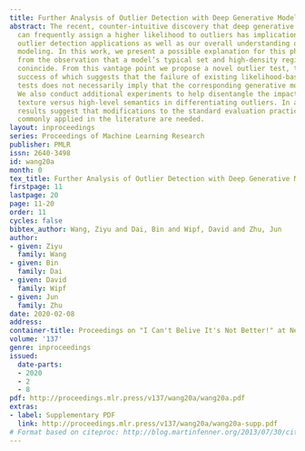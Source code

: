 ```yaml
---
title: Further Analysis of Outlier Detection with Deep Generative Models
abstract: The recent, counter-intuitive discovery that deep generative models (DGMs)
  can frequently assign a higher likelihood to outliers has implications for both
  outlier detection applications as well as our overall understanding of generative
  modeling. In this work, we present a possible explanation for this phenomenon, starting
  from the observation that a model’s typical set and high-density region may not
  conincide. From this vantage point we propose a novel outlier test, the empirical
  success of which suggests that the failure of existing likelihood-based outlier
  tests does not necessarily imply that the corresponding generative model is uncalibrated.
  We also conduct additional experiments to help disentangle the impact of low-level
  texture versus high-level semantics in differentiating outliers. In aggregate, these
  results suggest that modifications to the standard evaluation practices and benchmarks
  commonly applied in the literature are needed.
layout: inproceedings
series: Proceedings of Machine Learning Research
publisher: PMLR
issn: 2640-3498
id: wang20a
month: 0
tex_title: Further Analysis of Outlier Detection with Deep Generative Models
firstpage: 11
lastpage: 20
page: 11-20
order: 11
cycles: false
bibtex_author: Wang, Ziyu and Dai, Bin and Wipf, David and Zhu, Jun
author:
- given: Ziyu
  family: Wang
- given: Bin
  family: Dai
- given: David
  family: Wipf
- given: Jun
  family: Zhu
date: 2020-02-08
address: 
container-title: Proceedings on "I Can't Belive It's Not Better!" at NeurIPS Workshop
volume: '137'
genre: inproceedings
issued:
  date-parts:
  - 2020
  - 2
  - 8
pdf: http://proceedings.mlr.press/v137/wang20a/wang20a.pdf
extras:
- label: Supplementary PDF
  link: http://proceedings.mlr.press/v137/wang20a/wang20a-supp.pdf
# Format based on citeproc: http://blog.martinfenner.org/2013/07/30/citeproc-yaml-for-bibliographies/
---
```

